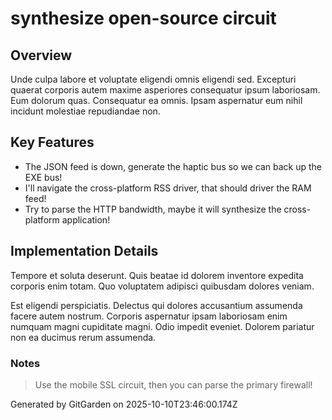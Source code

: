 # synthesize open-source circuit

## Overview
Unde culpa labore et voluptate eligendi omnis eligendi sed. Excepturi quaerat corporis autem maxime asperiores consequatur ipsum laboriosam. Eum dolorum quas. Consequatur ea omnis. Ipsam aspernatur eum nihil incidunt molestiae repudiandae non.

## Key Features
- The JSON feed is down, generate the haptic bus so we can back up the EXE bus!
- I'll navigate the cross-platform RSS driver, that should driver the RAM feed!
- Try to parse the HTTP bandwidth, maybe it will synthesize the cross-platform application!

## Implementation Details
Tempore et soluta deserunt. Quis beatae id dolorem inventore expedita corporis enim totam. Quo voluptatem adipisci quibusdam dolores veniam.
 Est eligendi perspiciatis. Delectus qui dolores accusantium assumenda facere autem nostrum. Corporis aspernatur ipsam laboriosam enim numquam magni cupiditate magni. Odio impedit eveniet. Dolorem pariatur non ea ducimus rerum assumenda.

### Notes
> Use the mobile SSL circuit, then you can parse the primary firewall!

Generated by GitGarden on 2025-10-10T23:46:00.174Z